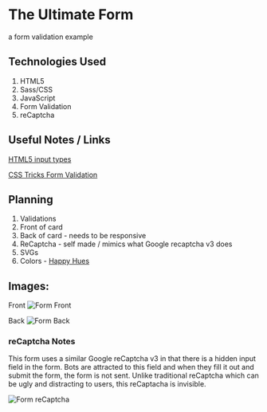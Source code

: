 # The Ultimate Form

a form validation example

## Technologies Used

1. HTML5
2. Sass/CSS
3. JavaScript
4. Form Validation
5. reCaptcha 

## Useful Notes / Links

[HTML5 input types](https://developer.mozilla.org/en-US/docs/Learn/Forms/HTML5_input_types)

[CSS Tricks Form Validation](https://css-tricks.com/form-validation-part-1-constraint-validation-html/)


## Planning
1. Validations
2. Front of card
3. Back of card - needs to be responsive
4. ReCaptcha - self made / mimics what Google recaptcha v3 does
5. SVGs
6. Colors - [Happy Hues](https://www.happyhues.co/palettes/2)


## Images: 

Front
![Form Front](https://marselgray.github.io/theultimateform/images/front.jpg)

Back
![Form Back](https://marselgray.github.io/theultimateform/images/back.jpg)

### reCaptcha Notes
This form uses a similar Google reCaptcha v3 in that there is a hidden input field in the form. Bots are attracted to this field and when they fill it out and submit the form, the form is not sent. Unlike traditional reCaptcha which can be ugly and distracting to users, this reCaptacha is invisible.

![Form reCaptcha](https://marselgray.github.io/theultimateform/images/bot.jpg)
